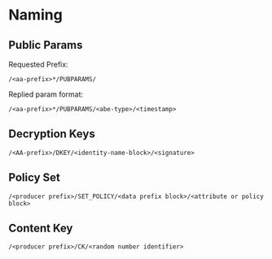 # Naming

## Public Params
Requested Prefix:
```
/<aa-prefix>*/PUBPARAMS/
```
Replied param format:
```
/<aa-prefix>*/PUBPARAMS/<abe-type>/<timestamp>
```

## Decryption Keys
```
/<AA-prefix>/DKEY/<identity-name-block>/<signature>
```

## Policy Set
```
/<producer prefix>/SET_POLICY/<data prefix block>/<attribute or policy block>
```

## Content Key
```
/<producer prefix>/CK/<random number identifier>
```